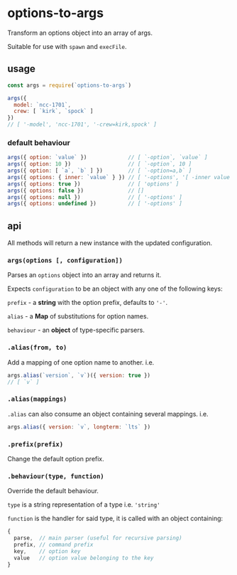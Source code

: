 # options-to-args

Transform an options object into an array of args.

Suitable for use with `spawn` and `execFile`.

## usage

```javascript
const args = require(`options-to-args`)

args({
  model: `ncc-1701`,
  crew: [ `kirk`, `spock` ]
})
// [ '-model', 'ncc-1701', '-crew=kirk,spock' ]
```

### default behaviour

```javascript
args({ option: `value` })             // [ `-option`, `value` ]
args({ option: 10 })                  // [ `-option`, 10 ]
args({ option: [ `a`, `b` ] })        // [ `-option=a,b` ]
args({ options: { inner: `value` } }) // [ '-options', '[ -inner value ]' ]
args({ options: true })               // [ 'options' ]
args({ options: false })              // []
args({ options: null })               // [ '-options' ]
args({ options: undefined })          // [ '-options' ]
```

## api

All methods will return a new instance with the updated configuration.

### `args(options [, configuration])`

Parses an `options` object into an array and returns it.

Expects `configuration` to be an object with any one of the following keys:

`prefix` - a **string** with the option prefix, defaults to `'-'`.

`alias` - a **Map** of substitutions for option names.

`behaviour` - an **object** of type-specific parsers.

### `.alias(from, to)`

Add a mapping of one option name to another. i.e.

```javascript
args.alias(`version`, `v`)({ version: true })
// [ `v` ]
```

### `.alias(mappings)`

`.alias` can also consume an object containing several mappings. i.e.

```javascript
args.alias({ version: `v`, longterm: `lts` })
```

### `.prefix(prefix)`

Change the default option prefix.

### `.behaviour(type, function)`

Override the default behaviour.

`type` is a string representation of a type i.e. `'string'`

`function` is the handler for said type, it is called with an object containing:

```javascript
{
  parse,  // main parser (useful for recursive parsing)
  prefix, // command prefix
  key,    // option key
  value   // option value belonging to the key
}
```
